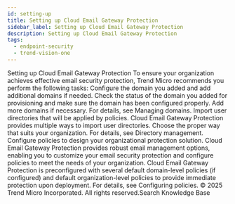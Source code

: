 ```yaml
---
id: setting-up
title: Setting up Cloud Email Gateway Protection
sidebar_label: Setting up Cloud Email Gateway Protection
description: Setting up Cloud Email Gateway Protection
tags:
  - endpoint-security
  - trend-vision-one
---
```


 Setting up Cloud Email Gateway Protection To ensure your organization achieves effective email security protection, Trend Micro recommends you perform the following tasks: Configure the domain you added and add additional domains if needed. Check the status of the domain you added for provisioning and make sure the domain has been configured properly. Add more domains if necessary. For details, see Managing domains. Import user directories that will be applied by policies. Cloud Email Gateway Protection provides multiple ways to import user directories. Choose the proper way that suits your organization. For details, see Directory management. Configure policies to design your organizational protection solution. Cloud Email Gateway Protection provides robust email management options, enabling you to customize your email security protection and configure policies to meet the needs of your organization. Cloud Email Gateway Protection is preconfigured with several default domain-level policies (if configured) and default organization-level policies to provide immediate protection upon deployment. For details, see Configuring policies. © 2025 Trend Micro Incorporated. All rights reserved.Search Knowledge Base